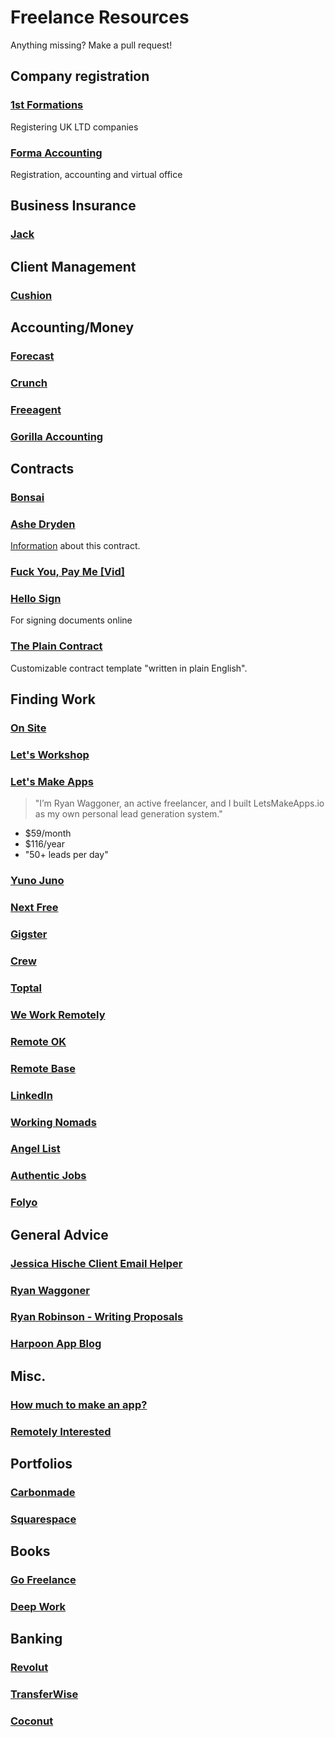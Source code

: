 # Freelance Resources

Anything missing? Make a pull request!

## Company registration

### [1st Formations](https://www.1stformations.co.uk)
Registering UK LTD companies

### [Forma Accounting](https://www.goforma.com)
Registration, accounting and virtual office

## Business Insurance

### [Jack](https://withjack.co.uk)


## Client Management

### [Cushion](http://cushionapp.com)


## Accounting/Money

### [Forecast](http://forecast.money)

### [Crunch](https://www.crunch.co.uk)

### [Freeagent](https://www.freeagent.com)

### [Gorilla Accounting](https://gorillaaccounting.com)


## Contracts

### [Bonsai](https://www.hellobonsai.com/freelancers)

### [Ashe Dryden](https://github.com/ashedryden/freelance-contract)

[Information](https://www.ashedryden.com/blog/contract) about this contract.

### [Fuck You, Pay Me [Vid]](https://vimeo.com/22053820)

### [Hello Sign](https://www.hellosign.com)

For signing documents online

### [The Plain Contract](https://plainfreelancecontract.com)

Customizable contract template "written in plain English".


## Finding Work

### [On Site](http://onsite.io)

### [Let's Workshop](http://letsworkshop.com)

### [Let's Make Apps](https://letsmakeapps.io)

> "I’m Ryan Waggoner, an active freelancer, and I built LetsMakeApps.io as my own personal lead generation system."

- $59/month
- $116/year
- "50+ leads per day"

### [Yuno Juno](http://yunojuno.com)

### [Next Free](https://www.nextfree.co.uk)

### [Gigster](https://gigster.com)

### [Crew](https://crew.co)

### [Toptal](https://www.toptal.com)

### [We Work Remotely](https://weworkremotely.com)

### [Remote OK](https://remoteok.io)

### [Remote Base](https://remotebase.io/companies)

### [LinkedIn](https://www.linkedin.com/jobs)

### [Working Nomads](https://www.workingnomads.co/jobs)

### [Angel List](https://angel.co/jobs)

### [Authentic Jobs](https://authenticjobs.com)

### [Folyo](https://www.folyo.me)


## General Advice

### [Jessica Hische Client Email Helper](http://jessicahische.is/helpingyouanswer)

### [Ryan Waggoner](http://ryanwaggoner.com)

### [Ryan Robinson - Writing Proposals](https://www.ryrob.com/courses/writing-winning-freelance-proposal/?ref=bonsai)

### [Harpoon App Blog](https://harpoonapp.com/blog/category/freelancing)


## Misc.

### [How much to make an app?](http://howmuchtomakeanapp.com)

### [Remotely Interested](http://www.remotelyinterested.co)


## Portfolios

### [Carbonmade](https://carbonmade.com)

### [Squarespace](http://squarespace.com)


## Books

### [Go Freelance](http://www.novolume.co.uk/gofreelance/)
### [Deep Work](http://amzn.to/2yDzvcN)


## Banking

### [Revolut](http://revolut.com/business)
### [TransferWise](https://transferwise.com)
### [Coconut](https://getcoconut.com)
